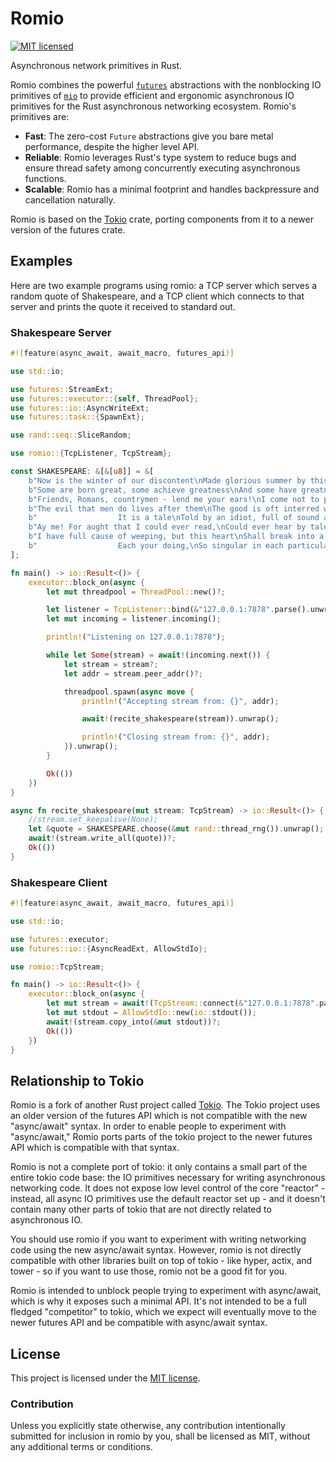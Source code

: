 # Romio

[![MIT licensed][mit-badge]][mit-url]

Asynchronous network primitives in Rust.

Romio combines the powerful [`futures`][futures] abstractions with the
nonblocking IO primitives of [`mio`][mio] to provide efficient and ergonomic
asynchronous IO primitives for the Rust asynchronous networking ecosystem.
Romio's primitives are:

* **Fast**: The zero-cost `Future` abstractions give you bare metal
  performance, despite the higher level API.
* **Reliable**: Romio leverages Rust's type system to reduce bugs and ensure
  thread safety among concurrently executing asynchronous functions.
* **Scalable**: Romio has a minimal footprint and handles backpressure and
  cancellation naturally.

Romio is based on the [Tokio][tokio] crate, porting components from it to a
newer version of the futures crate.

[mit-badge]: https://img.shields.io/badge/license-MIT-blue.svg
[mit-url]: LICENSE-MIT

## Examples

Here are two example programs using romio: a TCP server which serves a random
quote of Shakespeare, and a TCP client which connects to that server and prints
the quote it received to standard out.

### Shakespeare Server

```rust
#![feature(async_await, await_macro, futures_api)]

use std::io;

use futures::StreamExt;
use futures::executor::{self, ThreadPool};
use futures::io::AsyncWriteExt;
use futures::task::{SpawnExt};

use rand::seq::SliceRandom;

use romio::{TcpListener, TcpStream};

const SHAKESPEARE: &[&[u8]] = &[
    b"Now is the winter of our discontent\nMade glorious summer by this sun of York.\n",
    b"Some are born great, some achieve greatness\nAnd some have greatness thrust upon them.\n",
    b"Friends, Romans, countrymen - lend me your ears!\nI come not to praise Caesar, but to bury him.\n",
    b"The evil that men do lives after them\nThe good is oft interred with their bones.\n",
    b"                  It is a tale\nTold by an idiot, full of sound and fury\nSignifying nothing.\n",
    b"Ay me! For aught that I could ever read,\nCould ever hear by tale or history,\nThe course of true love never did run smooth.\n",
    b"I have full cause of weeping, but this heart\nShall break into a hundred thousand flaws,\nOr ere I'll weep.-O Fool, I shall go mad!\n",
    b"                  Each your doing,\nSo singular in each particular,\nCrowns what you are doing in the present deed,\nThat all your acts are queens.\n",
];

fn main() -> io::Result<()> {
    executor::block_on(async {
        let mut threadpool = ThreadPool::new()?;

        let listener = TcpListener::bind(&"127.0.0.1:7878".parse().unwrap())?;
        let mut incoming = listener.incoming();

        println!("Listening on 127.0.0.1:7878");

        while let Some(stream) = await!(incoming.next()) {
            let stream = stream?;
            let addr = stream.peer_addr()?;

            threadpool.spawn(async move {
                println!("Accepting stream from: {}", addr);

                await!(recite_shakespeare(stream)).unwrap();

                println!("Closing stream from: {}", addr);
            }).unwrap();
        }

        Ok(())
    })
}

async fn recite_shakespeare(mut stream: TcpStream) -> io::Result<()> {
    //stream.set_keepalive(None);
    let &quote = SHAKESPEARE.choose(&mut rand::thread_rng()).unwrap();
    await!(stream.write_all(quote))?;
    Ok(())
}
```

### Shakespeare Client

```rust
#![feature(async_await, await_macro, futures_api)]

use std::io;

use futures::executor;
use futures::io::{AsyncReadExt, AllowStdIo};

use romio::TcpStream;

fn main() -> io::Result<()> {
    executor::block_on(async {
        let mut stream = await!(TcpStream::connect(&"127.0.0.1:7878".parse().unwrap()))?;
        let mut stdout = AllowStdIo::new(io::stdout());
        await!(stream.copy_into(&mut stdout))?;
        Ok(())
    })
}
```

## Relationship to Tokio

Romio is a fork of another Rust project called [Tokio][tokio]. The Tokio
project uses an older version of the futures API which is not compatible with
the new "async/await" syntax. In order to enable people to experiment with
"async/await," Romio ports parts of the tokio project to the newer futures API
which is compatible with that syntax.

Romio is not a complete port of tokio: it only contains a small part of the
entire tokio code base: the IO primitives necessary for writing asynchronous
networking code. It does not expose low level control of the core "reactor" -
instead, all async IO primitives use the default reactor set up - and it
doesn't contain many other parts of tokio that are not directly related to
asynchronous IO.

You should use romio if you want to experiment with writing networking code
using the new async/await syntax. However, romio is not directly compatible
with other libraries built on top of tokio - like hyper, actix, and tower - so
if you want to use those, romio not be a good fit for you.

Romio is intended to unblock people trying to experiment with async/await,
which is why it exposes such a minimal API. It's not intended to be a full
fledged "competitor" to tokio, which we expect will eventually move to the
newer futures API and be compatible with async/await syntax.

## License

This project is licensed under the [MIT license](LICENSE).

### Contribution

Unless you explicitly state otherwise, any contribution intentionally submitted
for inclusion in romio by you, shall be licensed as MIT, without any additional
terms or conditions.

[futures]: https://crates.io/crates/futures
[mio]: https://crates.io/crates/mio
[tokio]: https://crates.io/crates/tokio
